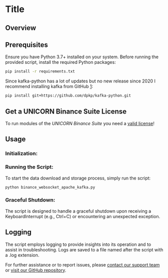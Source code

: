 # Title
## Overview


## Prerequisites
Ensure you have Python 3.7+ installed on your system. Before running the provided script, install the required 
Python packages:

```bash
pip install -r requirements.txt
```

Since kafka-python has a lot of updates but no new release since 2020 I recommend installing kafka from 
GitHub [1](https://github.com/dpkp/kafka-python/issues/2412#issuecomment-1806341342):

```bash
pip install git+https://github.com/dpkp/kafka-python.git
```

## Get a UNICORN Binance Suite License
To run modules of the *UNICORN Binance Suite* you need a [valid license](https://shop.lucit.services)!

## Usage
### Initialization:

### Running the Script:
To start the data download and storage process, simply run the script:

```bash
python binance_websocket_apache_kafka.py
```

### Graceful Shutdown:
The script is designed to handle a graceful shutdown upon receiving a KeyboardInterrupt (e.g., Ctrl+C) or encountering 
an unexpected exception.

## Logging
The script employs logging to provide insights into its operation and to assist in troubleshooting. Logs are saved to a 
file named after the script with a .log extension.

For further assistance or to report issues, please [contact our support team](https://www.lucit.tech/get-support.html) 
or [visit our GitHub repository](https://github.com/LUCIT-Systems-and-Development/unicorn-binance-websocket-api).